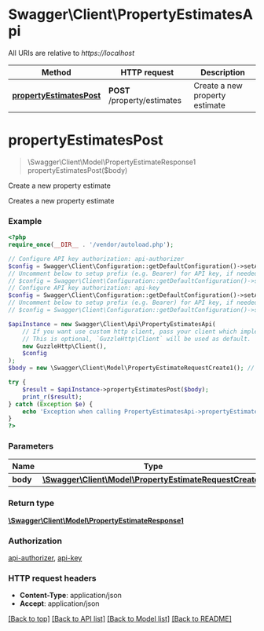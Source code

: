 # Swagger\Client\PropertyEstimatesApi

All URIs are relative to *https://localhost*

Method | HTTP request | Description
------------- | ------------- | -------------
[**propertyEstimatesPost**](PropertyEstimatesApi.md#propertyEstimatesPost) | **POST** /property/estimates | Create a new property estimate


# **propertyEstimatesPost**
> \Swagger\Client\Model\PropertyEstimateResponse1 propertyEstimatesPost($body)

Create a new property estimate

Creates a new property estimate

### Example
```php
<?php
require_once(__DIR__ . '/vendor/autoload.php');

// Configure API key authorization: api-authorizer
$config = Swagger\Client\Configuration::getDefaultConfiguration()->setApiKey('x-api-key', 'YOUR_API_KEY');
// Uncomment below to setup prefix (e.g. Bearer) for API key, if needed
// $config = Swagger\Client\Configuration::getDefaultConfiguration()->setApiKeyPrefix('x-api-key', 'Bearer');
// Configure API key authorization: api-key
$config = Swagger\Client\Configuration::getDefaultConfiguration()->setApiKey('x-api-key', 'YOUR_API_KEY');
// Uncomment below to setup prefix (e.g. Bearer) for API key, if needed
// $config = Swagger\Client\Configuration::getDefaultConfiguration()->setApiKeyPrefix('x-api-key', 'Bearer');

$apiInstance = new Swagger\Client\Api\PropertyEstimatesApi(
    // If you want use custom http client, pass your client which implements `GuzzleHttp\ClientInterface`.
    // This is optional, `GuzzleHttp\Client` will be used as default.
    new GuzzleHttp\Client(),
    $config
);
$body = new \Swagger\Client\Model\PropertyEstimateRequestCreate1(); // \Swagger\Client\Model\PropertyEstimateRequestCreate1 | 

try {
    $result = $apiInstance->propertyEstimatesPost($body);
    print_r($result);
} catch (Exception $e) {
    echo 'Exception when calling PropertyEstimatesApi->propertyEstimatesPost: ', $e->getMessage(), PHP_EOL;
}
?>
```

### Parameters

Name | Type | Description  | Notes
------------- | ------------- | ------------- | -------------
 **body** | [**\Swagger\Client\Model\PropertyEstimateRequestCreate1**](../Model/PropertyEstimateRequestCreate1.md)|  |

### Return type

[**\Swagger\Client\Model\PropertyEstimateResponse1**](../Model/PropertyEstimateResponse1.md)

### Authorization

[api-authorizer](../../README.md#api-authorizer), [api-key](../../README.md#api-key)

### HTTP request headers

 - **Content-Type**: application/json
 - **Accept**: application/json

[[Back to top]](#) [[Back to API list]](../../README.md#documentation-for-api-endpoints) [[Back to Model list]](../../README.md#documentation-for-models) [[Back to README]](../../README.md)

